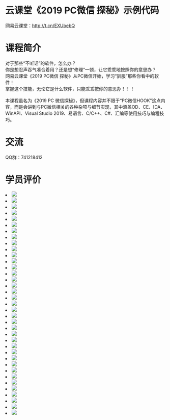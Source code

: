 # 云课堂《2019 PC微信 探秘》示例代码
网易云课堂：<a href="http://t.cn/EXUbebQ" target="_blank">http://t.cn/EXUbebQ</a>

# 课程简介

对于那些“不听话”的软件，怎么办？
<br/>
你是想忍声吞气凑合着用？还是想“修理”一顿，让它乖乖地按照你的意思办？
<br/>
网易云课堂《2019 PC微信 探秘》从PC微信开始，学习“驯服”那些你看中的软件！
<br/>
掌握这个技能，无论它是什么软件，只能乖乖按你的意思办！！！
<br/>
<br/>
本课程虽名为《2019 PC 微信探秘》，但课程内容并不限于“PC微信HOOK”这点内容，而是会讲到与PC微信相关的各种杂项与细节实现，其中涵盖OD、CE、IDA、WinAPI、Visual Studio 2019、易语言、C/C++、C#、汇编等使用技巧与编程技巧。

# 交流
QQ群：741218412

# 学员评价

<li><img src="https://raw.githubusercontent.com/zmrbak/PcWeChatHooK/master/%E5%AD%A6%E5%91%98%E8%AF%84%E4%BB%B7/Screenshot_2019-07-07-10-46-57.png"><br/>
<li><img src="https://raw.githubusercontent.com/zmrbak/PcWeChatHooK/master/%E5%AD%A6%E5%91%98%E8%AF%84%E4%BB%B7/IMG_20190731_084656.jpg"><br/>
<li><img src="https://raw.githubusercontent.com/zmrbak/PcWeChatHooK/master/%E5%AD%A6%E5%91%98%E8%AF%84%E4%BB%B7/Screenshot_2019-04-16-07-35-50.png"><br/>
<li><img src="https://raw.githubusercontent.com/zmrbak/PcWeChatHooK/master/%E5%AD%A6%E5%91%98%E8%AF%84%E4%BB%B7/7E86861C0502DD9BA50117AA305A0AD4.jpg"><br/>
<li><img src="https://raw.githubusercontent.com/zmrbak/PcWeChatHooK/master/%E5%AD%A6%E5%91%98%E8%AF%84%E4%BB%B7/Screenshot_2019-07-07-10-42-19.png"><br/>
<li><img src="https://raw.githubusercontent.com/zmrbak/PcWeChatHooK/master/%E5%AD%A6%E5%91%98%E8%AF%84%E4%BB%B7/Screenshot_2019-07-31-08-48-34.png"><br/>
<li><img src="https://raw.githubusercontent.com/zmrbak/PcWeChatHooK/master/%E5%AD%A6%E5%91%98%E8%AF%84%E4%BB%B7/0L%7DOHPX%60%7DHU%7BKO4O0_T_FK9.png"><br/>
<li><img src="https://raw.githubusercontent.com/zmrbak/PcWeChatHooK/master/%E5%AD%A6%E5%91%98%E8%AF%84%E4%BB%B7/Screenshot_2019-07-07-10-47-23.png"><br/>
<li><img src="https://raw.githubusercontent.com/zmrbak/PcWeChatHooK/master/%E5%AD%A6%E5%91%98%E8%AF%84%E4%BB%B7/Screenshot_2019-07-31-08-48-56.png"><br/>
<li><img src="https://raw.githubusercontent.com/zmrbak/PcWeChatHooK/master/%E5%AD%A6%E5%91%98%E8%AF%84%E4%BB%B7/Screenshot_2019-08-10-14-51-55.png"><br/>
<li><img src="https://raw.githubusercontent.com/zmrbak/PcWeChatHooK/master/%E5%AD%A6%E5%91%98%E8%AF%84%E4%BB%B7/85EB625232CE31E7842979C840EDDA6F.jpg"><br/>
<li><img src="https://raw.githubusercontent.com/zmrbak/PcWeChatHooK/master/%E5%AD%A6%E5%91%98%E8%AF%84%E4%BB%B7/Screenshot_2019-04-16-07-31-02.png"><br/>
<li><img src="https://raw.githubusercontent.com/zmrbak/PcWeChatHooK/master/%E5%AD%A6%E5%91%98%E8%AF%84%E4%BB%B7/Screenshot_2019-07-31-08-49-20.png"><br/>
<li><img src="https://raw.githubusercontent.com/zmrbak/PcWeChatHooK/master/%E5%AD%A6%E5%91%98%E8%AF%84%E4%BB%B7/Screenshot_2019-04-16-07-34-27.png"><br/>
<li><img src="https://raw.githubusercontent.com/zmrbak/PcWeChatHooK/master/%E5%AD%A6%E5%91%98%E8%AF%84%E4%BB%B7/%60(TK%60BAXPNTB%60LRI%5BP%7D)2I5.png"><br/>
<li><img src="https://raw.githubusercontent.com/zmrbak/PcWeChatHooK/master/%E5%AD%A6%E5%91%98%E8%AF%84%E4%BB%B7/MWHVK%5D)4P%60KJTHX1T%25H%40U00.png"><br/>
<li><img src="https://raw.githubusercontent.com/zmrbak/PcWeChatHooK/master/%E5%AD%A6%E5%91%98%E8%AF%84%E4%BB%B7/Screenshot_2019-04-16-07-21-36.png"><br/>
<li><img src="https://raw.githubusercontent.com/zmrbak/PcWeChatHooK/master/%E5%AD%A6%E5%91%98%E8%AF%84%E4%BB%B7/Screenshot_2019-08-10-14-55-26.png"><br/>
<li><img src="https://raw.githubusercontent.com/zmrbak/PcWeChatHooK/master/%E5%AD%A6%E5%91%98%E8%AF%84%E4%BB%B7/KG8%7B6)P%25X0%24QTG1VM%24V5)EU.png"><br/>
<li><img src="https://raw.githubusercontent.com/zmrbak/PcWeChatHooK/master/%E5%AD%A6%E5%91%98%E8%AF%84%E4%BB%B7/7194EAF00F355A9D16BAADE762CAC806.jpg"><br/>
<li><img src="https://raw.githubusercontent.com/zmrbak/PcWeChatHooK/master/%E5%AD%A6%E5%91%98%E8%AF%84%E4%BB%B7/Screenshot_2019-07-07-10-47-41.png"><br/>
<li><img src="https://raw.githubusercontent.com/zmrbak/PcWeChatHooK/master/%E5%AD%A6%E5%91%98%E8%AF%84%E4%BB%B7/0IIFF6X%24FZH%5B0QYI6QH971S.png"><br/>
<li><img src="https://raw.githubusercontent.com/zmrbak/PcWeChatHooK/master/%E5%AD%A6%E5%91%98%E8%AF%84%E4%BB%B7/D396F1B77F40DC23456A78EAE75D86D6.jpg"><br/>
<li><img src="https://raw.githubusercontent.com/zmrbak/PcWeChatHooK/master/%E5%AD%A6%E5%91%98%E8%AF%84%E4%BB%B7/Screenshot_2019-07-31-08-45-23.png"><br/>
<li><img src="https://raw.githubusercontent.com/zmrbak/PcWeChatHooK/master/%E5%AD%A6%E5%91%98%E8%AF%84%E4%BB%B7/Screenshot_2019-07-07-10-44-43.png"><br/>
<li><img src="https://raw.githubusercontent.com/zmrbak/PcWeChatHooK/master/%E5%AD%A6%E5%91%98%E8%AF%84%E4%BB%B7/Screenshot_2019-07-31-08-47-23.png"><br/>
<li><img src="https://raw.githubusercontent.com/zmrbak/PcWeChatHooK/master/%E5%AD%A6%E5%91%98%E8%AF%84%E4%BB%B7/Screenshot_2019-04-16-07-42-03.png"><br/>
<li><img src="https://raw.githubusercontent.com/zmrbak/PcWeChatHooK/master/%E5%AD%A6%E5%91%98%E8%AF%84%E4%BB%B7/Screenshot_2019-09-03-15-29-20.png"><br/>
<li><img src="https://raw.githubusercontent.com/zmrbak/PcWeChatHooK/master/%E5%AD%A6%E5%91%98%E8%AF%84%E4%BB%B7/Screenshot_2019-04-16-07-26-33.png"><br/>
<li><img src="https://raw.githubusercontent.com/zmrbak/PcWeChatHooK/master/%E5%AD%A6%E5%91%98%E8%AF%84%E4%BB%B7/Screenshot_2019-09-02-20-18-21.png"><br/>
<li><img src="https://raw.githubusercontent.com/zmrbak/PcWeChatHooK/master/%E5%AD%A6%E5%91%98%E8%AF%84%E4%BB%B7/Screenshot_2019-07-07-10-47-08.png"><br/>
<li><img src="https://raw.githubusercontent.com/zmrbak/PcWeChatHooK/master/%E5%AD%A6%E5%91%98%E8%AF%84%E4%BB%B7/Screenshot_2019-07-31-08-47-11.png"><br/>
<li><img src="https://raw.githubusercontent.com/zmrbak/PcWeChatHooK/master/%E5%AD%A6%E5%91%98%E8%AF%84%E4%BB%B7/2%7BSC2SXQBV%5DV9M7L5Z6%7DZ2R.png"><br/>
<li><img src="https://raw.githubusercontent.com/zmrbak/PcWeChatHooK/master/%E5%AD%A6%E5%91%98%E8%AF%84%E4%BB%B7/7_GMT%5D%5DBDERNQ57%5BOKCB%24ZU.png"><br/>
<li><img src="https://raw.githubusercontent.com/zmrbak/PcWeChatHooK/master/%E5%AD%A6%E5%91%98%E8%AF%84%E4%BB%B7/1B16873AA1B0877C668BFCA454C96238.jpg"><br/>
<li><img src="https://raw.githubusercontent.com/zmrbak/PcWeChatHooK/master/%E5%AD%A6%E5%91%98%E8%AF%84%E4%BB%B7/HD3E%25WIMFI%7DH0(Z1O%5BMIVI5.png"><br/>
<li><img src="https://raw.githubusercontent.com/zmrbak/PcWeChatHooK/master/%E5%AD%A6%E5%91%98%E8%AF%84%E4%BB%B7/Z5%40XEW%25%7E824%60O25%7BCA5%60UL5.png"><br/>
